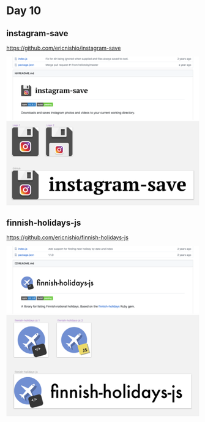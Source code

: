 # Day 10

## instagram-save

https://github.com/ericnishio/instagram-save

<img src="images/instagram-save-github.png" />

<img src="images/instagram-save-1.png" />

## finnish-holidays-js

https://github.com/ericnishio/finnish-holidays-js

<img src="images/finnish-holidays-js-github.png" />

<img src="images/finnish-holidays-js-1.png" />
